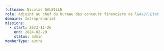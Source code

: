 ```yaml
---
fullname: Nicolas SALEILLE
role: Adjoint au chef du bureau des concours financiers de l&#x27;Etat (DGCL)
domaine: Intraprenariat
missions:
  - start: 2023-11-26
    end: 2024-02-29
    status: admin
memberType: autre
---
```



